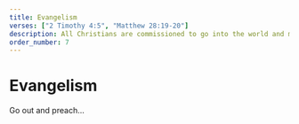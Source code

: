 ```yaml
---
title: Evangelism
verses: ["2 Timothy 4:5", "Matthew 28:19-20"]
description: All Christians are commissioned to go into the world and make disciples. This is not an option, this is a command.
order_number: 7
---
```


# Evangelism

Go out and preach...